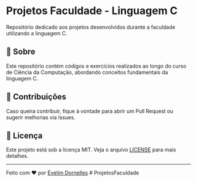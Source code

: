 # Projetos Faculdade - Linguagem C

Repositório dedicado aos projetos desenvolvidos durante a faculdade utilizando a linguagem C.

## 📌 Sobre
Este repositório contém códigos e exercícios realizados ao longo do curso de Ciência da Computação, abordando conceitos fundamentais da linguagem C.

## 📌 Contribuições
Caso queira contribuir, fique à vontade para abrir um Pull Request ou sugerir melhorias via Issues.

## 📄 Licença
Este projeto está sob a licença MIT. Veja o arquivo [LICENSE](LICENSE) para mais detalhes.

---
Feito com ❤️ por [Évelim Dornelles](https://github.com/evedornelles)
#   P r o j e t o s F a c u l d a d e  
 